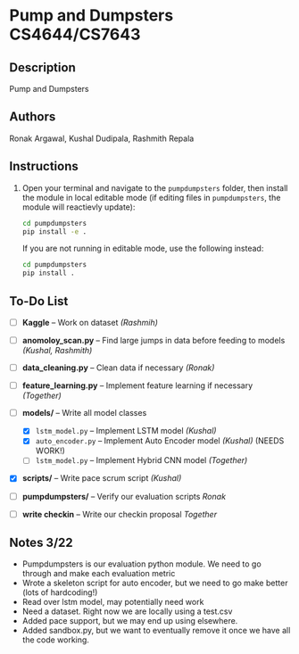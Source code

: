 # Pump and Dumpsters CS4644/CS7643

## Description
Pump and Dumpsters 

## Authors
Ronak Argawal, Kushal Dudipala, Rashmith Repala

## Instructions

1) Open your terminal and navigate to the `pumpdumpsters` folder, then install the module in local editable mode (if editing files in `pumpdumpsters`, the module will reactievly update):

   ```bash
   cd pumpdumpsters
   pip install -e .
   ```

   If you are not running in editable mode, use the following instead:

   ```bash
   cd pumpdumpsters
   pip install .
   ```


## To-Do List

- [ ] **Kaggle** – Work on dataset *(Rashmih)*
- [ ] **anomoloy_scan.py** – Find large jumps in data before feeding to models *(Kushal, Rashmith)*
- [ ] **data_cleaning.py** – Clean data if necessary *(Ronak)*
- [ ] **feature_learning.py** – Implement feature learning if necessary *(Together)*
- [ ] **models/** – Write all model classes 
    - [x] `lstm_model.py` – Implement LSTM model *(Kushal)*
    - [x] `auto_encoder.py` – Implement Auto Encoder model *(Kushal)* (NEEDS WORK!)
    - [ ] `lstm_model.py` – Implement Hybrid CNN model *(Together)*
- [x] **scripts/** – Write pace scrum script *(Kushal)*
- [ ] **pumpdumpsters/** – Verify our evaluation scripts *Ronak*
- [ ] **write checkin** – Write our checkin proposal *Together*


## Notes 3/22
* Pumpdumpsters is our evaluation python module. We need to go through and make each evaluation metric
* Wrote a skeleton script for auto encoder, but we need to go make better (lots of hardcoding!)
* Read over lstm model, may potentially need work
* Need a dataset. Right now we are locally using a test.csv
* Added pace support, but we may end up using elsewhere.
* Added sandbox.py, but we want to eventually remove it once we have all the code working.
